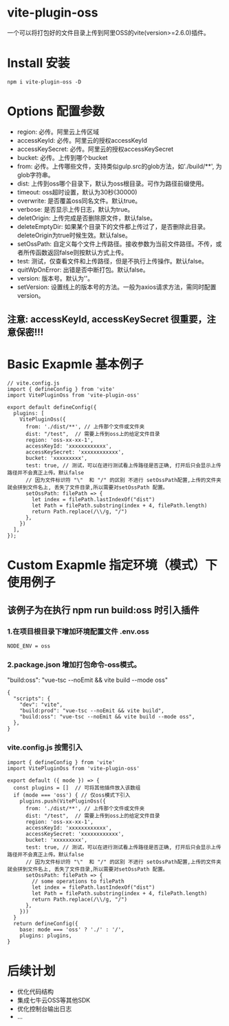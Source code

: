 # vite-plugin-oss
一个可以将打包好的文件目录上传到阿里OSS的vite(version>=2.6.0)插件。
# Install 安装
```
npm i vite-plugin-oss -D
```

# Options 配置参数
* region: 必传。阿里云上传区域
* accessKeyId: 必传。阿里云的授权accessKeyId
* accessKeySecret: 必传。阿里云的授权accessKeySecret
* bucket: 必传。上传到哪个bucket
* from: 必传。上传哪些文件，支持类似gulp.src的glob方法，如'./build/**', 为glob字符串。
* dist: 上传到oss哪个目录下，默认为oss根目录。可作为路径前缀使用。
* timeout: oss超时设置，默认为30秒(30000)
* overwrite: 是否覆盖oss同名文件。默认true。
* verbose: 是否显示上传日志，默认为true。
* deletOrigin: 上传完成是否删除原文件，默认false。
* deleteEmptyDir: 如果某个目录下的文件都上传过了，是否删除此目录。deleteOrigin为true时候生效。默认false。
* setOssPath: 自定义每个文件上传路径。接收参数为当前文件路径。不传，或者所传函数返回false则按默认方式上传。
* test: 测试，仅查看文件和上传路径，但是不执行上传操作。默认false。
* quitWpOnError: 出错是否中断打包。默认false。
* version: 版本号。默认为''。
* setVersion: 设置线上的版本号的方法。一般为axios请求方法，需同时配置version。
## 注意: accessKeyId, accessKeySecret 很重要，注意保密!!!

# Basic Exapmle 基本例子
```
// vite.config.js
import { defineConfig } from 'vite'
import VitePluginOss from 'vite-plugin-oss'

export default defineConfig({
  plugins: [
    VitePluginOss({
      from: './dist/**', // 上传那个文件或文件夹
      dist: "/test",  // 需要上传到oss上的给定文件目录
      region: 'oss-xx-xx-1',
      accessKeyId: 'xxxxxxxxxxxx',
      accessKeySecret: 'xxxxxxxxxxxx',
      bucket: 'xxxxxxxxx',
      test: true, // 测试，可以在进行测试看上传路径是否正确, 打开后只会显示上传路径并不会真正上传。默认false
      // 因为文件标识符 "\"  和 "/" 的区别 不进行 setOssPath配置,上传的文件夹就会拼到文件名上, 丢失了文件目录,所以需要对setOssPath 配置。
      setOssPath: filePath => {
        let index = filePath.lastIndexOf("dist")
        let Path = filePath.substring(index + 4, filePath.length)
        return Path.replace(/\\/g, "/")
      },
    })
  ],
});
```

# Custom Exapmle 指定环境（模式）下使用例子
## 该例子为在执行 npm run build:oss 时引入插件
### 1.在项目根目录下增加环境配置文件 .env.oss
```
NODE_ENV = oss
```

### 2.package.json 增加打包命令-oss模式。
"build:oss": "vue-tsc --noEmit && vite build --mode oss"
```
{
  "scripts": {
    "dev": "vite",
    "build:prod": "vue-tsc --noEmit && vite build",
    "build:oss": "vue-tsc --noEmit && vite build --mode oss",
  },
}
```
### vite.config.js 按需引入
```
import { defineConfig } from 'vite'
import VitePluginOss from 'vite-plugin-oss'

export default ({ mode }) => {
  const plugins = []  // 可将其他插件放入该数组
  if (mode === 'oss') { // 仅oss模式下引入
    plugins.push(VitePluginOss({
      from: './dist/**', // 上传那个文件或文件夹
      dist: "/test",  // 需要上传到oss上的给定文件目录
      region: 'oss-xx-xx-1',
      accessKeyId: 'xxxxxxxxxxxx',
      accessKeySecret: 'xxxxxxxxxxxx',
      bucket: 'xxxxxxxxx',
      test: true, // 测试，可以在进行测试看上传路径是否正确, 打开后只会显示上传路径并不会真正上传。默认false
      // 因为文件标识符 "\"  和 "/" 的区别 不进行 setOssPath配置,上传的文件夹就会拼到文件名上, 丢失了文件目录,所以需要对setOssPath 配置。
      setOssPath: filePath => {
        // some operations to filePath
        let index = filePath.lastIndexOf("dist")
        let Path = filePath.substring(index + 4, filePath.length)
        return Path.replace(/\\/g, "/")
      },
    }))
  }
  return defineConfig({
    base: mode === 'oss' ? './' : '/',
    plugins: plugins,
}
```

# 后续计划
* 优化代码结构
* 集成七牛云OSS等其他SDK
* 优化控制台输出日志
* ...